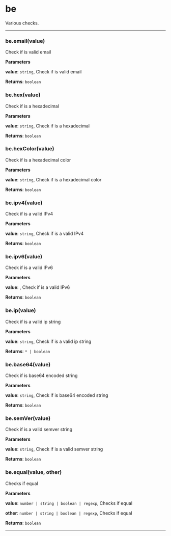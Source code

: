 # be

Various checks.



* * *

### be.email(value) 

Check if is valid email

**Parameters**

**value**: `string`, Check if is valid email

**Returns**: `boolean`


### be.hex(value) 

Check if is a hexadecimal

**Parameters**

**value**: `string`, Check if is a hexadecimal

**Returns**: `boolean`


### be.hexColor(value) 

Check if is a hexadecimal color

**Parameters**

**value**: `string`, Check if is a hexadecimal color

**Returns**: `boolean`


### be.ipv4(value) 

Check if is a valid IPv4

**Parameters**

**value**: `string`, Check if is a valid IPv4

**Returns**: `boolean`


### be.ipv6(value) 

Check if is a valid IPv6

**Parameters**

**value**: , Check if is a valid IPv6

**Returns**: `boolean`


### be.ip(value) 

Check if is a valid ip string

**Parameters**

**value**: `string`, Check if is a valid ip string

**Returns**: `* | boolean`


### be.base64(value) 

Check if is base64 encoded string

**Parameters**

**value**: `string`, Check if is base64 encoded string

**Returns**: `boolean`


### be.semVer(value) 

Check if is a valid semver string

**Parameters**

**value**: `string`, Check if is a valid semver string

**Returns**: `boolean`


### be.equal(value, other) 

Checks if equal

**Parameters**

**value**: `number | string | boolean | regexp`, Checks if equal

**other**: `number | string | boolean | regexp`, Checks if equal

**Returns**: `boolean`



* * *










